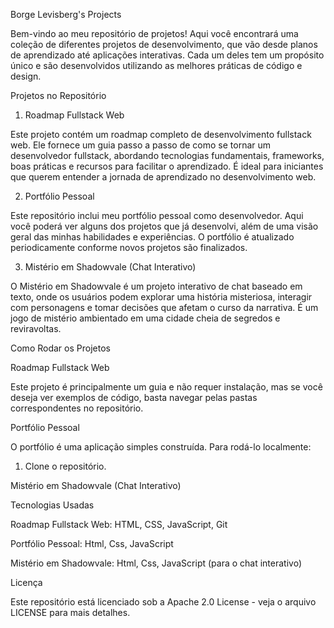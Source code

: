 
Borge Levisberg's Projects

Bem-vindo ao meu repositório de projetos! 
Aqui você encontrará uma coleção de diferentes projetos de desenvolvimento, que vão desde planos de aprendizado até aplicações interativas. 
Cada um deles tem um propósito único e são desenvolvidos utilizando as melhores práticas de código e design.

Projetos no Repositório

1. Roadmap Fullstack Web

Este projeto contém um roadmap completo de desenvolvimento fullstack web. 
Ele fornece um guia passo a passo de como se tornar um desenvolvedor fullstack, abordando tecnologias fundamentais, frameworks, boas práticas e recursos para facilitar o aprendizado. 
É ideal para iniciantes que querem entender a jornada de aprendizado no desenvolvimento web.

2. Portfólio Pessoal

Este repositório inclui meu portfólio pessoal como desenvolvedor. Aqui você poderá ver alguns dos projetos que já desenvolvi, além de uma visão geral das minhas habilidades e experiências. 
O portfólio é atualizado periodicamente conforme novos projetos são finalizados.

3. Mistério em Shadowvale (Chat Interativo)

O Mistério em Shadowvale é um projeto interativo de chat baseado em texto, onde os usuários podem explorar uma história misteriosa, interagir com personagens e tomar decisões que afetam o curso da narrativa. É um jogo de mistério ambientado em uma cidade cheia de segredos e reviravoltas.


Como Rodar os Projetos

Roadmap Fullstack Web

Este projeto é principalmente um guia e não requer instalação, mas se você deseja ver exemplos de código, basta navegar pelas pastas correspondentes no repositório.

Portfólio Pessoal

O portfólio é uma aplicação simples construída. Para rodá-lo localmente:

1. Clone o repositório.

Mistério em Shadowvale (Chat Interativo)

Tecnologias Usadas

Roadmap Fullstack Web: HTML, CSS, JavaScript, Git

Portfólio Pessoal: Html, Css,  JavaScript 

Mistério em Shadowvale: Html, Css, JavaScript  (para o chat interativo)

Licença

Este repositório está licenciado sob a Apache 2.0 License - veja o arquivo LICENSE para mais detalhes.
